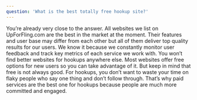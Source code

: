 ```yaml
---
question: 'What is the best totally free hookup site?'
---
```


You’re already very close to the answer. All websites we list on UpForFling.com are the best in the market at the moment. Their features and user base may differ from each other but all of them deliver top quality results for our users. We know it because we constantly monitor user feedback and track key metrics of each service we work with. You won’t find better websites for hookups anywhere else. Most websites offer free options for new users so you can take advantage of it. But keep in mind that free is not always good. For hookups, you don’t want to waste your time on flaky people who say one thing and don’t follow through. That’s why paid services are the best one for hookups because people are much more committed and engaged.
